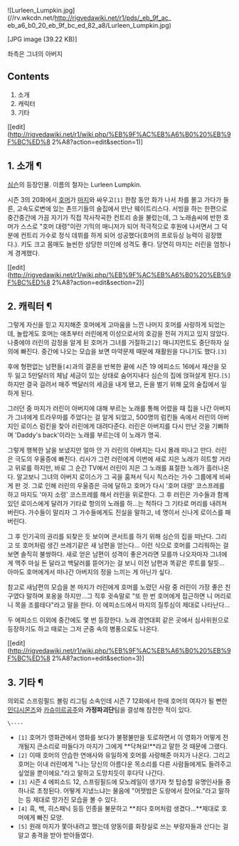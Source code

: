 ![Lurleen_Lumpkin.jpg](//rv.wkcdn.net/http://rigvedawiki.net/r1/pds/_eb_9f_ac_
eb_a6_b0_20_eb_9f_bc_ed_82_a8/Lurleen_Lumpkin.jpg)

[JPG image (39.22 KB)]

  
좌측은 그녀의 아버지

## Contents

    

1. 소개 
2. 캐릭터 
3. 기타 

[[edit](http://rigvedawiki.net/r1/wiki.php/%EB%9F%AC%EB%A6%B0%20%EB%9F%BC%ED%8
2%A8?action=edit&section=1)]

## 1. 소개 ¶

[심슨](%EC%8B%AC%EC%8A%A8.md)의 등장인물. 이름의 철자는 Lurleen Lumpkin.

  

시즌 3의 20화에서 [호머](%ED%98%B8%EB%A8%B8.md)가 [마지](%EB%A7%88%EC%A7%80.md)와
싸우고`[1]` 한참 동안 화가 나서 차를 몰고 가다가 들른, 고속도로변에 있는 촌뜨기들의 술집에서 만난 웨이트리스다. 서빙을 하는 한편으로
중간중간에 가끔 자기가 직접 작사작곡한 컨트리 송을 불렀는데, 그 노래솜씨에 반한 호머가 스스로 "호머 대령"이란 기믹의 매니저가 되어
적극적으로 후원에 나서면서 그 덕분에 컨트리 가수로 정식 데뷔를 하게 되어 성공했다(호머의 프로듀싱 능력이 굉장했다.). 키도 크고 몸매도
늘씬한 상당한 미인에 성격도 좋다. 당연히 마지는 러린을 엄청나게 경계했다.

  

[[edit](http://rigvedawiki.net/r1/wiki.php/%EB%9F%AC%EB%A6%B0%20%EB%9F%BC%ED%8
2%A8?action=edit&section=2)]

## 2. 캐릭터 ¶

그렇게 자신을 믿고 지지해준 호머에게 고마움을 느낀 나머지 호머를 사랑하게 되었는데, 놀랍게도 호머는 애초부터 러린에게 이성으로서의 호감을
전혀 가지고 있지 않았다. 나중에야 러린의 감정을 알게 된 호머가 그녀를 거절하고`[2]` 매니지먼트도 중단하자 실의에 빠진다. 중간에
나오는 모습을 보면 마약문제 때문에 재활원을 다니기도 했다.`[3]`

  

후에 형편없는 남편들`[4]`과의 결혼을 반복한 끝에 시즌 19 에피소드 16에서 재산을 모두 잃고 5만달러의 체납 세금이 있는 상태로
숨어지내다 심슨의 집에 얹혀살게 된다.`[5]` 하지만 결국 걸려서 매주 백달러의 세금을 내게 됐고, 돈을 벌기 위해
[모](%EB%AA%A8.md)의 술집에서 일하게 된다.

  

그러던 중 마지가 러린이 아버지에 대해 부르는 노래를 통해 어렸을 때 집을 나간 아버지가 그녀에게 트라우마를 주었다는 걸 알게 되었고,
500명의 럼킨들 속에서 러린의 아버지인 로이스 럼킨을 찾아 러린에게 대려다준다. 러린은 아버지를 다시 만난 것을 기뻐하며 'Daddy's
back'이라는 노래를 부르는데 이 노래가 명곡.

  

그렇게 행복한 날을 보냈지만 얼마 안 가 러린의 아버지는 다시 몰래 떠나고 만다. 러린은 극도의 우울증에 빠진다. 리사가 그런 러린에게
이번에 새로 지은 노래가 히트할 거라고 위로를 하지만, 바로 그 순간 TV에서 러린이 지은 그 노래를 표절한 노래가 흘러나온다. 알고보니
그녀의 아버지 로이스가 그 곡을 훔쳐서 딕시 칙스라는 가수 그룹에게 비싸게 판 것. 그로 인해 러린의 우울증은 극에 달하고 호머가 다시
'호머 대령' 코스프레를 하고 마지도 '마지 소령' 코스프레를 해서 러린을 위로한다. 그 후 러린은 가수들과 함께 있던 로이스에게 달려가
기타로 항의의 노래를 하...는 척하다 그 기타로 머리를 내려쳐버린다. 가수들이 말리자 그 가수들에게도 진실을 말하고, 네 명이서 신나게
로이스를 패버린다.

  

그 후 인기곡의 권리를 되찾은 듯 보이며 콘서트를 하기 위해 심슨의 집을 떠난다. 그리고 또 호머처럼 생긴 쓰레기같은 새 남편을 얻는다...
이런 식으로 호머를 그리워하는 걸 보면 솔직히 불쌍하다. 새로 얻은 남편이 성격이 좋은거라면 모를까 나오자마자 그녀에게 맥주 마실 돈 달라고
백달러를 뜯어가는 걸 보니 이전 남편과 똑같은 루트를 탈듯... 아마도 호머에게서 떠나간 아버지의 정을 느끼는 게 아닌가 싶다.

  

참고로 새남편의 모습을 본 마지가 러린에게 호머를 노렸던 사람 중 러린이 가장 좋은 친구였다 말하며 포옹을 하지만...그 직후 귓속말로 "또
한 번 호머에게 접근하면 니 머리로 니 목을 조를테다"라고 말을 한다. 이 에피소드에서 마지의 질투심이 제대로 나타난다...

  

두 에피소드 이외에 중간에도 몇 번 등장한다. 노래 경연대회 같은 곳에서 심사위원으로 등장하기도 하고 때로는 그저 군중 속의 병풍으로도
나온다.

  

[[edit](http://rigvedawiki.net/r1/wiki.php/%EB%9F%AC%EB%A6%B0%20%EB%9F%BC%ED%8
2%A8?action=edit&section=3)]

## 3. 기타 ¶

의외로 스프링필드 볼링 리그팀 소속인데 시즌 7 12화에서 한때 호머의 여자가 될 뻔한 [민디시몬즈](%EB%AF%BC%EB%94%94%20%EC%8B%9C%EB%AA%AC%EC%A6%88.md)와 [카슈미르공주](%EC%B9%B4%EC%8A%88%EB%AF%B8%EB%A5%B4%20%EA%B3%B5%EC%A3%BC.md)와
**가정파괴단**팀을 결성해 참전한 적이 있다.

  

`\----`

  * `[1]` 호머가 영화관에서 영화를 보다가 불평불만을 토로하면서 이 영화가 어떻게 전개될지 큰소리로 떠들다가 마지가 그에게 **닥쳐요!**라고 말한 것 때문에 그랬다.
  * `[2]` 이때 호머의 안습한 연애사와 유일하게 호머를 사랑해준 마지가 나온다. 그리고 호머는 이내 러린에게 "나는 당신의 아름다운 목소리를 다른 사람들에게도 들려주고 싶었을 뿐이에요."라고 말하고 도망치듯이 후다닥 나간다.
  * `[3]` 시즌 4 에피소드 12, 스프링필드에 모노레일이 생기자 첫 탑승할 유명인사들 중 하나로 초청된다. 어떻게 지냈느냐는 물음에 "어젯밤은 도랑에서 잤어요."라고 말하는 등 제대로 망가진 모습을 볼 수 있다.
  * `[4]` 흑, 백, 히스패닉 등등 인종을 불문하고 **죄다 호머처럼 생겼다...**제대로 호머에게 빠진 모양.
  * `[5]` 원래 마지가 쫓아내려고 했는데 양동이를 화장실로 쓰는 부랑자들과 산다는 걸 알고 충격을 받아 받아들였다.

